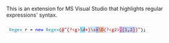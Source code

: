 This is an extension for MS Visual Studio that highlights regular expressions' syntax.

![](/assets/preview.png)